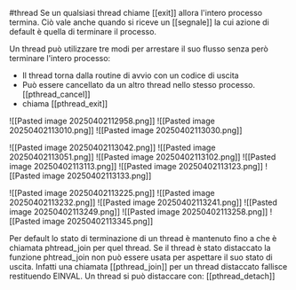 #thread
Se un qualsiasi thread chiame [[exit]] allora l'intero processo termina. Ciò vale anche quando si riceve un [[segnale]] la cui azione di default è quella di terminare il processo.

Un thread può utilizzare tre modi per arrestare il suo flusso senza però terminare l'intero processo:
- Il thread torna dalla routine di avvio con un codice di uscita
- Può essere cancellato da un altro thread nello stesso processo. [[pthread_cancel]]
- chiama [[pthread_exit]]

![[Pasted image 20250402112958.png]]
![[Pasted image 20250402113010.png]]
![[Pasted image 20250402113030.png]]


![[Pasted image 20250402113042.png]]
![[Pasted image 20250402113051.png]]
![[Pasted image 20250402113102.png]]
![[Pasted image 20250402113113.png]]
![[Pasted image 20250402113123.png]]
![[Pasted image 20250402113133.png]]

![[Pasted image 20250402113225.png]]
![[Pasted image 20250402113232.png]]
![[Pasted image 20250402113241.png]]
![[Pasted image 20250402113249.png]]
![[Pasted image 20250402113258.png]]
![[Pasted image 20250402113345.png]]

Per default lo stato di terminazione di un thread è mantenuto fino a che è chiamata phtread_join per quel thread. 
Se il thread è stato distaccato la funzione phtread_join non può essere usata per aspettare il suo stato di uscita.
Infatti una chiamata [[pthread_join]] per un thread distaccato fallisce restituendo EINVAL.
Un thread si può distaccare con: [[pthread_detach]]
